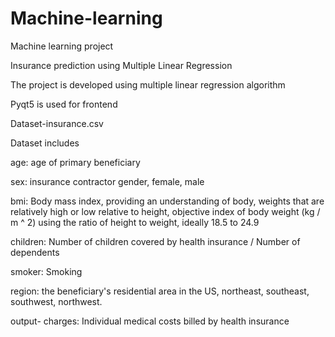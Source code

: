 # Machine-learning 

Machine learning project

Insurance prediction using Multiple Linear Regression

The project is developed using multiple linear regression algorithm

Pyqt5 is used for frontend

Dataset-insurance.csv

Dataset includes

age: age of primary beneficiary

sex: insurance contractor gender, female, male

bmi: Body mass index, providing an understanding of body, weights that are relatively high or low relative to height,
objective index of body weight (kg / m ^ 2) using the ratio of height to weight, ideally 18.5 to 24.9

children: Number of children covered by health insurance / Number of dependents

smoker: Smoking

region: the beneficiary's residential area in the US, northeast, southeast, southwest, northwest.

output-
charges: Individual medical costs billed by health insurance
